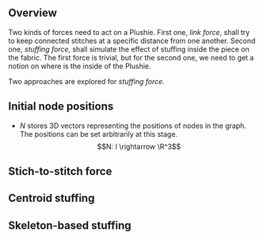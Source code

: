 ## Overview
Two kinds of forces need to act on a Plushie. First one, *link force*, shall try to keep connected stitches at a specific distance from one another. Second one, *stuffing force*, shall simulate the effect of stuffing inside the piece on the fabric. The first force is trivial, but for the second one, we need to get a notion on where is the inside of the Plushie.
<!-- TODO -->
Two approaches are explored for *stuffing force*.

## Initial node positions
- $N$ stores 3D vectors representing the positions of nodes in the graph. The positions can be set arbitrarily at this stage.
$$N: I \rightarrow \R^3$$

<!-- TODO cylinder vs one by one -->

## Stich-to-stitch force

## Centroid stuffing

## Skeleton-based stuffing

